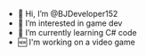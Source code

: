 - 👋 Hi, I’m @BJDeveloper152
- 👀 I’m interested  in game dev
- 🌱 I’m currently learning C# code
- 🆕 I'm working on a video game

<!---
BJDeveloper152/BJDeveloper152 is a ✨ special ✨ repository because its `README.md` (this file) appears on your GitHub profile.
You can click the Preview link to take a look at your changes.
--->
